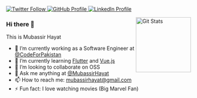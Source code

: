 <p>
  <a href="https://twitter.com/MubassirHayat">
    <img alt="Twitter Follow" src="https://img.shields.io/badge/Twitter-1DA1F2?style=for-the-badge&logo=twitter&logoColor=white">
  </a>

  <a href="https://github.com/mubassirhayat">
    <img alt="GitHub Profile" src="https://img.shields.io/badge/GitHub-100000?style=for-the-badge&logo=github&logoColor=white">
  </a>
  
  
  <a href="https://www.linkedin.com/in/mubassirhayat/">
    <img alt="LinkedIn Profile" src="https://img.shields.io/badge/LinkedIn-0077B5?style=for-the-badge&logo=linkedin&logoColor=white">
  </a>
</p>

<a href="https://github.com/mubassirhayat"><img alt="Git Stats" src="https://github-readme-stats.vercel.app/api?username=mubassirhayat&show_icons=true" align="right" height="150" /></a>

### Hi there 👋

This is Mubassir Hayat

- 🔭 I’m currently working as a Software Engineer at [@CodeForPakistan](https://github.com/codeforpakistan)
- 🌱 I’m currently learning [Flutter](https://flutter.dev/) and [Vue.js](https://vuejs.org/)
- 👯 I’m looking to collaborate on OSS
- 💬 Ask me anything at [@MubassirHayat](https://twitter.com/MubassirHayat)
- 📫 How to reach me: mubassirhayat@gmail.com
- ⚡ Fun fact: I love watching movies (Big Marvel Fan)
